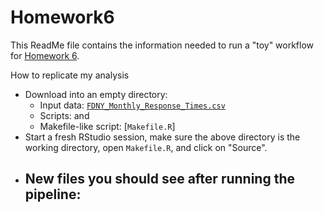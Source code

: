 Homework6
=========

This ReadMe file contains the information needed to run a "toy" workflow for [Homework 6](http://www.stat.ubc.ca/~jenny/STAT545A/hw06_puttingAllTogether.html).

How to replicate my analysis

  * Download into an empty directory:
    - Input data: [`FDNY_Monthly_Response_Times.csv`](https://github.com/ZDaly/Homework6/blob/master/FDNY_Monthly_Response_Times.csv)
    - Scripts: and 
    - Makefile-like script: [`Makefile.R`]
  * Start a fresh RStudio session, make sure the above directory is the working directory, open `Makefile.R`, and click on "Source".
  * New files you should see after running the pipeline:
    - 
